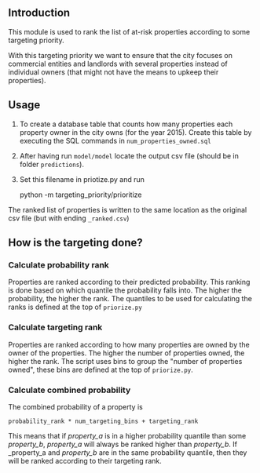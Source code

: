 ## Introduction

This module is used to rank the list of at-risk properties according to some targeting priority.

With this targeting priority we want to ensure that the city focuses on commercial entities and landlords with
several properties instead of individual owners (that might not have the means to upkeep their properties).

## Usage

1. To create a database table that counts how many properties each property owner in the city owns (for
the year 2015). Create this table by executing the SQL commands in `num_properties_owned.sql`

2. After having run `model/model` locate the output csv file (should be in folder `predictions`). 

3. Set this filename in priotize.py and run


    python -m targeting_priority/prioritize
    
The ranked list of properties is written to the same location as the original csv file (but with ending `_ranked.csv`)

## How is the targeting done?

### Calculate probability rank

Properties are ranked according to their predicted probability. This ranking is done based on which quantile the 
probability falls into. The higher the probability, the higher the rank. The quantiles to be used for calculating the 
ranks is defined at the top of `priorize.py`

### Calculate targeting rank

Properties are ranked according to how many properties are owned by the owner of the properties. The higher the number
of properties owned, the higher the rank. The script uses bins to group the "number of properties owned", these bins are
defined at the top of `priorize.py`.

### Calculate combined probability

The combined probability of a property is

    probability_rank * num_targeting_bins + targeting_rank
    
This means that if _property_a_ is in a higher probability quantile than some _property_b_, _property_a_ will always be 
ranked higher than _property_b_. If _property_a and _property_b_ are in the same probability quantile, then they will
be ranked according to their targeting rank.